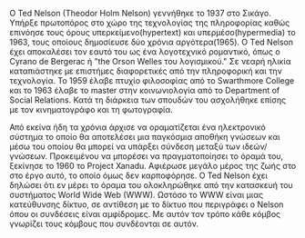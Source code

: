 
O Ted Nelson (Theodor Holm Nelson) γεννήθηκε το 1937 στο Σικάγο. Υπήρξε πρωτοπόρος στο χώρο της τεχνολογίας της πληροφορίας καθώς επινόησε τους όρους υπερκείμενο(hypertext) και υπερμέσο(hypermedia) το 1963, τους οποίους δημοσίευσε δύο χρόνια αργότερα(1965). Ο Τed Nelson έχει αποκαλέσει τον εαυτό του ως ένα λογοτεχνικό ρομαντικό, όπως ο Cyrano de Bergerac ή  "the Orson Welles του λογισμικού." Σε νεαρή ηλικία καταπιάστηκε με επιστήμες διαφορετικές από την πληροφορική και την τεχνολογία. To 1959 έλαβε πτυχίο φιλοσοφίας από το Swarthmore College και το 1963 έλαβε το master στην κοινωνιολογία από το Department of Social Relations. Κατά τη διάρκεια των σπουδών του ασχολήθηκε επίσης με τον κινηματογράφο και τη φωτογραφία. 

Από εκείνα ήδη τα χρόνια άρχισε να οραματίζεται ένα ηλεκτρονικό σύστημα το οποίο θα αποτελέσει μια παγκόσμια αποθήκη γνώσεων και μέσω του οποίου θα μπορεί να υπάρξει σύνδεση μεταξύ των ιδεών/γνώσεων. Προκειμένου να μπορέσει να πραγματοποίησει το όραμά του, ξεκίνησε το 1960 το Project Xanadu. Αφιέρωσε μεγάλο μέρος της ζωής στο στο έργο αυτό, το οποίο όμως δεν καρποφόρησε. O Ted Nelson έχει δηλώσει ότι εν μέρει το όραμα του ολοκληρώθηκε από την κατασκευή του συστήματος World Wide Web (WWW). Ωστόσο το WWW είναι μιας κατεύθυνσης δίκτυο, σε αντίθεση με το δίκτυο που περιγράφει ο Nelson όπου οι συνδέσεις είναι αμφίδρομες. Με αυτόν τον τρόπο κάθε κόμβος γνωρίζει τους κόμβους που συνδέονται σε αυτόν.
